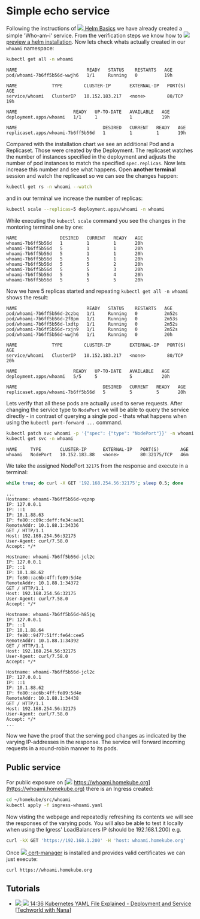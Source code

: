 # Simple echo service

Following the instructions of ![](images/ico/color/homekube_16.png)[ Helm Basics](helm-basics.md)
we have already created a simple 'Who-am-i' service.
From the verification steps we know how to
![](images/ico/color/homekube_16.png)[ preview a helm installation](helm-basics.md#verify).
Now lets check whats actually created in our `whoami` namespace:

```bash
kubectl get all -n whoami
```

```text
NAME                          READY   STATUS    RESTARTS   AGE
pod/whoami-7b6ff5b56d-wwjh6   1/1     Running   0          19h

NAME             TYPE        CLUSTER-IP       EXTERNAL-IP   PORT(S)   AGE
service/whoami   ClusterIP   10.152.183.217   <none>        80/TCP    19h

NAME                     READY   UP-TO-DATE   AVAILABLE   AGE
deployment.apps/whoami   1/1     1            1           19h

NAME                                DESIRED   CURRENT   READY   AGE
replicaset.apps/whoami-7b6ff5b56d   1         1         1       19h
```

Compared with the installation chart we see an additional Pod and a Replicaset. Those were created
by the Deployment. The replicaset watches the number of instances specified in the deployment
and adjusts the number of pod instances to match the specified `spec.replicas`. Now lets
increase this number and see what happens. Open **another terminal** session and watch
the replicaset so we can see the changes happen:

```bash
kubectl get rs -n whoami --watch
```

and in our terminal we increase the number of replicas:

```bash
kubectl scale --replicas=5 deployment.apps/whoami -n whoami
```

While executing the `kubectl scale` command you see the changes in the montoring terminal one by one:

```text
NAME                DESIRED   CURRENT   READY   AGE
whoami-7b6ff5b56d   1         1         1       20h
whoami-7b6ff5b56d   5         1         1       20h
whoami-7b6ff5b56d   5         1         1       20h
whoami-7b6ff5b56d   5         5         1       20h
whoami-7b6ff5b56d   5         5         2       20h
whoami-7b6ff5b56d   5         5         3       20h
whoami-7b6ff5b56d   5         5         4       20h
whoami-7b6ff5b56d   5         5         5       20h
```

Now we have 5 replicas started and repeating `kubectl get all -n whoami` shows the result:

```text
NAME                          READY   STATUS    RESTARTS   AGE
pod/whoami-7b6ff5b56d-2czbq   1/1     Running   0          2m52s
pod/whoami-7b6ff5b56d-2f8pm   1/1     Running   0          2m53s
pod/whoami-7b6ff5b56d-lxdtp   1/1     Running   0          2m52s
pod/whoami-7b6ff5b56d-rxjn9   1/1     Running   0          2m52s
pod/whoami-7b6ff5b56d-wwjh6   1/1     Running   0          20h

NAME             TYPE        CLUSTER-IP       EXTERNAL-IP   PORT(S)   AGE
service/whoami   ClusterIP   10.152.183.217   <none>        80/TCP    20h

NAME                     READY   UP-TO-DATE   AVAILABLE   AGE
deployment.apps/whoami   5/5     5            5           20h

NAME                                DESIRED   CURRENT   READY   AGE
replicaset.apps/whoami-7b6ff5b56d   5         5         5       20h
```

Lets verify that all these pods are actually used to serve requests. After changing
the service type to `NodePort` we will be able to query the service directly -
in contrast of querying a single pod - thats what happens when using the `kubectl port-forward ...` command.

```bash
kubectl patch svc whoami -p '{"spec": {"type": "NodePort"}}' -n whoami
kubectl get svc -n whoami
```

```text
NAME     TYPE       CLUSTER-IP      EXTERNAL-IP   PORT(S)        AGE
whoami   NodePort   10.152.183.88   <none>        80:32175/TCP   46m
```

We take the assigned NodePort `32175` from the response and execute in a terminal:

```bash
while true; do curl -X GET '192.168.254.56:32175'; sleep 0.5; done
```

```text
...
Hostname: whoami-7b6ff5b56d-vqznp
IP: 127.0.0.1
IP: ::1
IP: 10.1.88.63
IP: fe80::c09c:deff:fe34:ae31
RemoteAddr: 10.1.88.1:34336
GET / HTTP/1.1
Host: 192.168.254.56:32175
User-Agent: curl/7.58.0
Accept: */*

Hostname: whoami-7b6ff5b56d-jcl2c
IP: 127.0.0.1
IP: ::1
IP: 10.1.88.62
IP: fe80::ac6b:4ff:fe89:5d4e
RemoteAddr: 10.1.88.1:34372
GET / HTTP/1.1
Host: 192.168.254.56:32175
User-Agent: curl/7.58.0
Accept: */*

Hostname: whoami-7b6ff5b56d-h85jq
IP: 127.0.0.1
IP: ::1
IP: 10.1.88.64
IP: fe80::9477:51ff:fe64:cee5
RemoteAddr: 10.1.88.1:34392
GET / HTTP/1.1
Host: 192.168.254.56:32175
User-Agent: curl/7.58.0
Accept: */*

Hostname: whoami-7b6ff5b56d-jcl2c
IP: 127.0.0.1
IP: ::1
IP: 10.1.88.62
IP: fe80::ac6b:4ff:fe89:5d4e
RemoteAddr: 10.1.88.1:34438
GET / HTTP/1.1
Host: 192.168.254.56:32175
User-Agent: curl/7.58.0
Accept: */*
...
```

Now we have the proof that the serving pod changes as indicated
by the varying IP-addresses in the response. The service will
forward incoming requests in a round-robin manner to its pods.

## Public service

For public exposure on
[![](images/ico/color/homekube_link_16.png) https://whoami.homekube.org](https://whoami.homekube.org)
there is an Ingress created:

```bash
cd ~/homekube/src/whoami
kubectl apply -f ingress-whoami.yaml
```

Now visting the webpage and repeatedly refreshing its contents we will see the responses of the varying pods.
You will also be able to test it locally when using the Igress' LoadBalancers IP (should be 192.168.1.200) e.g.

```bash
curl -kX GET 'https://192.168.1.200' -H 'host: whoami.homekube.org'
```

Once ![](images/ico/color/homekube_16.png)[ cert-manager](cert-manager.md) is installed and provides valid certificates we can just execute:

```bash
curl https://whoami.homekube.org
```

## Tutorials

- [![](images/ico/color/youtube_16.png) ![](images/ico/instructor_16.png) 14:36 Kubernetes YAML File Explained - Deployment and Service](https://www.youtube.com/watch?v=qmDzcu5uY1I)
  [[Techworld with Nana](https://www.youtube.com/channel/UCdngmbVKX1Tgre699-XLlUA)]
